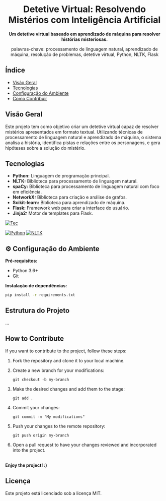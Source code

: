 <h1 align="center">Detetive Virtual: Resolvendo Mistérios com Inteligência Artificial</h1>

<div align="center">
  <strong> Um detetive virtual baseado em aprendizado de máquina para resolver histórias misteriosas.</strong>
</div>

<div align="center">
  <p>palavras-chave: processamento de linguagem natural, aprendizado de máquina, resolução de problemas, detetive virtual, Python, NLTK, Flask</p>
</div>

##  Índice

- [Visão Geral](#visão-geral)
- [Tecnologias](#tecnologias)
- [Configuração do Ambiente](#configuração-do-ambiente)
- [Como Contribuir](#como-contribuir)

##  Visão Geral

Este projeto tem como objetivo criar um detetive virtual capaz de resolver mistérios apresentados em formato textual. Utilizando técnicas de processamento de linguagem natural e aprendizado de máquina, o sistema analisa a história, identifica pistas e relações entre os personagens, e gera hipóteses sobre a solução do mistério.

##  Tecnologias

* **Python:** Linguagem de programação principal.
* **NLTK:** Biblioteca para processamento de linguagem natural.
* **spaCy:** Biblioteca para processamento de linguagem natural com foco em eficiência.
* **NetworkX:** Biblioteca para criação e análise de grafos.
* **Scikit-learn:** Biblioteca para aprendizado de máquina.
* **Flask:** Framework web para criar a interface do usuário.
* **Jinja2:** Motor de templates para Flask.

[![Tec](https://skillicons.dev/icons?i=py,sklearn,flask)](https://skillicons.dev)

[![Python](https://img.shields.io/badge/python-3.x-brightgreen.svg)](https://www.python.org/)
[![NLTK](https://img.shields.io/badge/NLTK-natural%20language%20toolkit-blue.svg)](https://www.nltk.org/)


## ⚙️ Configuração do Ambiente

**Pré-requisitos:**

* Python 3.6+
* Git

**Instalação de dependências:**

```bash
pip install -r requirements.txt
```

##  Estrutura do Projeto
...

##  How to Contribute

If you want to contribute to the project, follow these steps:

1. Fork the repository and clone it to your local machine.

2. Create a new branch for your modifications:
   ```
   git checkout -b my-branch
   ```
3. Make the desired changes and add them to the stage:
   ```
   git add .
   ```
4. Commit your changes:
   ```
   git commit -m "My modifications"
   ```
5. Push your changes to the remote repository:
   ```
   git push origin my-branch
   ```
6. Open a pull request to have your changes reviewed and incorporated into the project.

<b><br>Enjoy the project!  :) </br></b>

##  Licença
Este projeto está licenciado sob a licença MIT.
